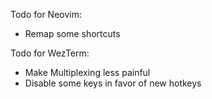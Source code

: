 Todo for Neovim:
- Remap some shortcuts

Todo for WezTerm:
- Make Multiplexing less painful
- Disable some keys in favor of new hotkeys
